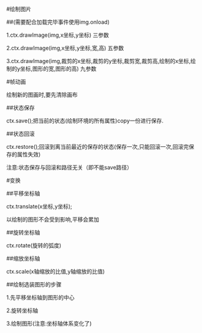 #绘制图片

##(需要配合加载完毕事件使用img.onload)

1.ctx.drawImage(img,x坐标,y坐标) 三参数

2.ctx.drawImage(img,x坐标,y坐标,宽,高) 五参数

3.ctx.drawImage(img,裁剪的x坐标,裁剪的y坐标,裁剪宽,裁剪高,绘制的x坐标,绘制的y坐标,图形的宽,图形的高) 九参数

#帧动画

绘制新的图画时,要先清除画布

##状态保存

ctx.save();把当前的状态(绘制环境的所有属性)copy一份进行保存.

##状态回滚

ctx.restore();回滚到离当前最近的保存的状态(保存一次,只能回滚一次,回滚完保存的属性失效)

注意:状态保存与回滚和路径无关（即不能save路径）

#变换

##平移坐标轴

ctx.translate(x坐标,y坐标);

以绘制的图形不会受到影响,平移会累加

##旋转坐标轴

ctx.rotate(旋转的弧度)

##缩放坐标轴

ctx.scale(x轴缩放的比值,y轴缩放的比值)

##绘制选装图形的步骤

1.先平移坐标轴到图形的中心

2.旋转坐标轴

3.绘制图形(注意:坐标轴体系变化了)


